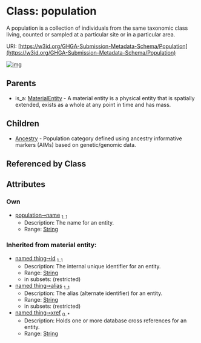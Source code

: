
# Class: population


A population is a collection of individuals from the same taxonomic class living, counted or sampled at a particular site or in a particular area.

URI: [https://w3id.org/GHGA-Submission-Metadata-Schema/Population](https://w3id.org/GHGA-Submission-Metadata-Schema/Population)


[![img](https://yuml.me/diagram/nofunky;dir:TB/class/[Population&#124;name:string;id(i):string;alias(i):string;xref(i):string%20*]^-[Ancestry],[MaterialEntity]^-[Population],[MaterialEntity],[Ancestry])](https://yuml.me/diagram/nofunky;dir:TB/class/[Population&#124;name:string;id(i):string;alias(i):string;xref(i):string%20*]^-[Ancestry],[MaterialEntity]^-[Population],[MaterialEntity],[Ancestry])

## Parents

 *  is_a: [MaterialEntity](MaterialEntity.md) - A material entity is a physical entity that is spatially extended, exists as a whole at any point in time and has mass.

## Children

 * [Ancestry](Ancestry.md) - Population category defined using ancestry informative markers (AIMs) based on genetic/genomic data.

## Referenced by Class


## Attributes


### Own

 * [population➞name](population_name.md)  <sub>1..1</sub>
     * Description: The name for an entity.
     * Range: [String](types/String.md)

### Inherited from material entity:

 * [named thing➞id](named_thing_id.md)  <sub>1..1</sub>
     * Description: The internal unique identifier for an entity.
     * Range: [String](types/String.md)
     * in subsets: (restricted)
 * [named thing➞alias](named_thing_alias.md)  <sub>1..1</sub>
     * Description: The alias (alternate identifier) for an entity.
     * Range: [String](types/String.md)
     * in subsets: (restricted)
 * [named thing➞xref](named_thing_xref.md)  <sub>0..\*</sub>
     * Description: Holds one or more database cross references for an entity.
     * Range: [String](types/String.md)
